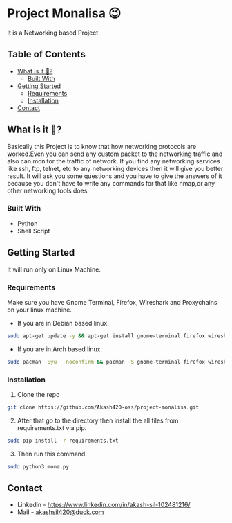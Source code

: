 # Project Monalisa 😉
It is a Networking based Project

## Table of Contents
* [What is it 🤔?](#about-the-project)
  * [Built With](#built-with)
* [Getting Started](#getting-started)
   * [Requirements](#requirements)
   * [Installation](#installation-guide)
* [Contact](#contact)
  

## What is it 🤔?
Basically this Project is to know that how networking protocols are worked.Even you can send any custom packet to the networking traffic and also can monitor the traffic of network.
If you find any networking services like ssh, ftp, telnet, etc to any networking devices then it will give you better result.
It will ask you some questions and you have to give the answers of it because you don't have to write any commands for that like nmap,or any other networking tools does.


### Built With
* Python
* Shell Script

## Getting Started
It will run only on Linux Machine.

### Requirements
Make sure you have Gnome Terminal, Firefox, Wireshark and Proxychains  on your linux machine.
* If you are in Debian based linux.
```sh
sudo apt-get update -y && apt-get install gnome-terminal firefox wireshark -y
```
* If you are in Arch based linux.
```sh
sudo pacman -Syu --noconfirm && pacman -S gnome-terminal firefox wireshark --noconfirm
```
### Installation
1. Clone the repo
```sh
git clone https://github.com/Akash420-oss/project-monalisa.git
```
2. After that go to the directory then install the all files from requirements.txt via pip.
```sh
sudo pip install -r requirements.txt
```
3. Then run this command.
```sh
sudo python3 mona.py
```
 
## Contact
* Linkedin - https://www.linkedin.com/in/akash-sil-102481216/ 
* Mail - akashsil420@duck.com
